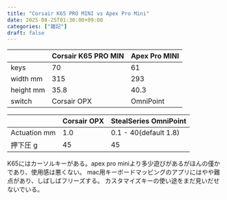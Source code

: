 ```yaml
---
title: "Corsair K65 PRO MINI vs Apex Pro Mini"
date: 2025-08-25T01:30:00+09:00
categories: ["雑記"]
draft: false
---
```


|  | Corsair K65 PRO MIN |Apex Pro MINI |
| ---- | ---- | ---- |
| keys | 70 | 61 |
| width mm | 315 | 293 |
| height mm | 35.8 | 40.3 |
| switch | Corsair OPX | OmniPoint |

| | Corsair OPX |  StealSeries OmniPoint |
| --- | --- | --- |
| Actuation mm | 1.0 | 0.1 - 40(default 1.8) |
| 押下圧 g | 45 | 45  |

K65にはカーソルキーがある。apex pro miniより多少遊びがあるがほんの僅かであり、使用感は悪くない。
mac用キーボードマッピングのアプリにはやや難点があり、しばしばフリーズする。
カスタマイズキーの使い途をまだ見いだせないでいる。
